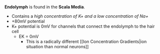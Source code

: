 **Endolymph** is found in the **Scala Media**.
- Contains a *high concentration of K+ and a low concentration of Na+*
- +80mV potential
- K+ potential is 0mV for channels that connect the endolymph to the hair cell
	- EK = 0mV
		- This is a radically different [[Ion Concentration Gradients|ion situation than normal neurons]]